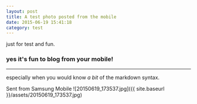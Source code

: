 ```yaml
---
layout: post
title: A test photo posted from the mobile
date: 2015-06-19 15:41:18
category: test
---
```


just for test and fun. 

### yes it's fun to blog from your mobile! 

---
especially when you would know *a bit* of the markdown syntax. 

Sent from Samsung Mobile
![20150619_173537.jpg]({{ site.baseurl }}/assets/20150619_173537.jpg)
